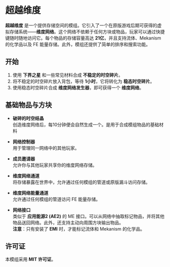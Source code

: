 # 超越维度

**超越维度** 是一个提供存储空间的模组。它引入了一个在原版游戏后期可获得的虚拟存储系统——**维度网络**。这个网络不依赖于任何方块或物品，玩家可以通过快捷键随时随地访问它。每个物品的存储容量高达 **21亿**，并且支持流体、Mekanism 的化学品以及 FE 能量存储。此外，模组还提供了简单的排序和搜索功能。

## 开始

1. 使用 **下界之星** 和一些常见材料合成 **不稳定的时空碎片**。
2. 将不稳定的时空碎片放入背包，等待 **1小时**，它将转化为 **稳态时空碎片**。
3. 使用稳态时空碎片合成 **维度网络发生器**，即可获得一个 **维度网络**。

## 基础物品与方块

- **破碎的时空结晶**  
  创造维度网络后，每10分钟便会自然生成一个。是用于合成模组物品的基础材料

- **网络控制器**  
  用于管理同一网络中的其他玩家。

- **成员邀请器**  
  允许你与其他玩家共享你的维度网络存储。

- **维度网络通道**  
  将存储暴露在世界中，允许通过任何模组的管道或原版漏斗访问存储。

- **维度网络能量通道**  
  允许通过任何模组的管道访问 FE 能量存储。

- **网络接口**  
  类似于 **应用能源2 (AE2)** 的 ME 接口。可以从网络中抽取标记物品，并将其他物品送回网络。此外，还支持主动向周围方块输出物品。  
  **注意**：只有安装了 **EMI** 时，才能标记流体和 Mekanism 的化学品。

## 许可证

本模组采用 **MIT 许可证**。